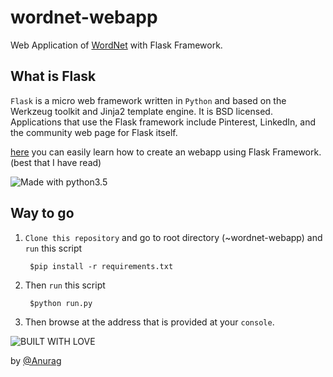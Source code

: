 # wordnet-webapp

Web Application of [WordNet](https://github.com/anuragkumarak95/wordnet) with Flask Framework.

## What is Flask

`Flask` is a micro web framework written in `Python` and based on the Werkzeug toolkit and Jinja2 template engine. It is BSD licensed. Applications that use the Flask framework include Pinterest, LinkedIn, and the community web page for Flask itself.

[here](https://blog.miguelgrinberg.com/post/the-flask-mega-tutorial-part-i-hello-world) you can easily learn how to create an webapp using Flask Framework. (best that I have read)

![Made with python3.5](http://forthebadge.com/images/badges/made-with-python.svg)

## Way to go

1. `Clone this repository` and go to root directory (~wordnet-webapp) and `run` this script

        $pip install -r requirements.txt

1. Then `run` this script

        $python run.py

1. Then browse at  the address that is provided at your `console`.

![BUILT WITH LOVE](http://forthebadge.com/images/badges/built-with-love.svg)

by [@Anurag](https://github.com/anuragkumarak95)
